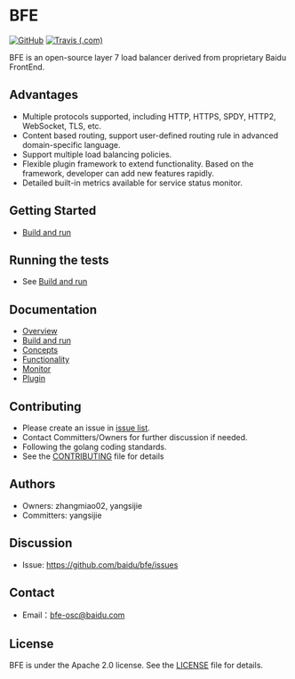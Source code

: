 # BFE

[![GitHub](https://img.shields.io/github/license/baidu/bfe)](https://github.com/baidu/bfe/blob/develop/LICENSE)
[![Travis (.com)](https://img.shields.io/travis/com/baidu/bfe)](https://travis-ci.com/baidu/bfe)

BFE is an open-source layer 7 load balancer derived from proprietary Baidu FrontEnd.

## Advantages
- Multiple protocols supported, including HTTP, HTTPS, SPDY, HTTP2, WebSocket, TLS, etc.
- Content based routing, support user-defined routing rule in advanced domain-specific language.
- Support multiple load balancing policies.
- Flexible plugin framework to extend functionality. Based on the framework, developer can add new features rapidly.
- Detailed built-in metrics available for service status monitor.

## Getting Started
- [Build and run](docs/en_us/install.md)

## Running the tests
- See [Build and run](docs/en_us/install.md)

## Documentation
- [Overview](docs/en_us/overview.md)
- [Build and run](docs/en_us/install.md)
- [Concepts](docs/en_us/concept.md)
- [Functionality](docs/en_us/functionality.md)
- [Monitor](docs/en_us/monitor.md)
- [Plugin](docs/en_us/modules.md)

## Contributing
- Please create an issue in [issue list](http://github.com/baidu/bfe/issues).
- Contact Committers/Owners for further discussion if needed.
- Following the golang coding standards.
- See the [CONTRIBUTING](CONTRIBUTING.md) file for details

## Authors
- Owners: zhangmiao02, yangsijie
- Committers: yangsijie

## Discussion
- Issue: https://github.com/baidu/bfe/issues

## Contact
- Email：bfe-osc@baidu.com

## License
BFE is under the Apache 2.0 license. See the [LICENSE](LICENSE) file for details.

